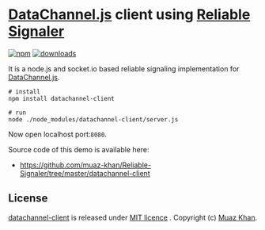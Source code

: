 # [DataChannel.js](https://github.com/muaz-khan/WebRTC-Experiment/blob/master/DataChannel) client using [Reliable Signaler](https://github.com/muaz-khan/Reliable-Signaler)

[![npm](https://img.shields.io/npm/v/datachannel-client.svg)](https://npmjs.org/package/datachannel-client) [![downloads](https://img.shields.io/npm/dm/datachannel-client.svg)](https://npmjs.org/package/datachannel-client)

It is a node.js and socket.io based reliable signaling implementation for [DataChannel.js](https://github.com/muaz-khan/WebRTC-Experiment/blob/master/DataChannel).

```
# install
npm install datachannel-client

# run
node ./node_modules/datachannel-client/server.js
```

Now open localhost port:`8080`.

Source code of this demo is available here:

* https://github.com/muaz-khan/Reliable-Signaler/tree/master/datachannel-client

## License

[datachannel-client](https://www.npmjs.org/package/datachannel-client) is released under [MIT licence](https://www.webrtc-experiment.com/licence/) . Copyright (c) [Muaz Khan](https://plus.google.com/+MuazKhan).

